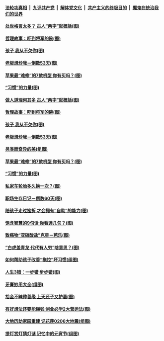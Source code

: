 

####  [法轮功真相](../../../../basic/blob/master/README.md?t=03081001) &nbsp;|&nbsp; [九评共产党](../../../../9ping.md/blob/master/README.md?t=03081001) &nbsp;|&nbsp; [解体党文化](../../../../jtdwh.md/blob/master/README.md?t=03081001)  &nbsp;|&nbsp; [共产主义的终极目的](../../../../gczydzjmd.md/blob/master/README.md?t=03081001) &nbsp;|&nbsp; [魔鬼在统治我们的世界](../../../../mgztzwmdsj.md/blob/master/README.md?t=03081001) 

#### [处世格言太多？ 古人“两字”就概括(图)](../pages/p8/964804.md?t=03081001) 

#### [哲理故事：吓到将军的碗(图)](../pages/p8/964288.md?t=03081001) 

#### [孩子 我从不欠你(图)](../pages/p8/963758.md?t=03081001) 

#### [老板想炒我－倒数53天(图)](../pages/p8/964701.md?t=03081001) 

#### [苹果最“难修”的7款机型 你有买吗？(图)](../pages/p8/964693.md?t=03081001) 

#### [“习惯”的力量(图)](../pages/p8/964525.md?t=03081001) 

#### [做人道理何其多 古人“两字”就概括(图)](../pages/p8/964804.md?t=03081001) 

#### [哲理故事：吓到将军的碗(图)](../pages/p8/964288.md?t=03081001) 

#### [孩子 我从不欠你(图)](../pages/p8/963758.md?t=03081001) 

#### [老板想炒我－倒数53天(图)](../pages/p8/964701.md?t=03081001) 

#### [另类而奇异的美(组图)](../pages/p8/964715.md?t=03081001) 

#### [苹果最“难修”的7款机型 你有买吗？(图)](../pages/p8/964693.md?t=03081001) 

#### [“习惯”的力量(图)](../pages/p8/964525.md?t=03081001) 

#### [私家车轮胎多久换一次？(图)](../pages/p8/964675.md?t=03081001) 

#### [职场生存日记－倒数60天(图)](../pages/p8/964652.md?t=03081001) 

#### [陪孩子走过挫折 才会拥有“自助”的能力(图)](../pages/p8/964602.md?t=03081001) 

#### [饱含智慧的9句话 你看透几句？(图)](../pages/p8/964297.md?t=03081001) 

#### [致癌物“亚硝酸盐”克星－芭乐(图)](../pages/p8/964132.md?t=03081001) 

#### [“白虎盖青龙 代代有人穷”啥意思？(图)](../pages/p8/964481.md?t=03081001) 

#### [如何帮助孩子改善“拖拉”坏习惯(组图)](../pages/p8/964474.md?t=03081001) 

#### [人生3错：一步错 步步错(图)](../pages/p8/964467.md?t=03081001) 

#### [牙膏妙用大全(组图)](../pages/p8/961372.md?t=03081001) 

#### [拾金不昧种善缘 上天还子又护妻(图)](../pages/p8/963537.md?t=03081001) 

#### [有好想法还要能赚钱 创业必学2大营运法(图)](../pages/p8/964359.md?t=03081001) 

#### [大地历劫家园重建 记花莲0206大地震(组图)](../pages/p8/960804.md?t=03081001) 

#### [提灯赏灯猜灯谜 记忆中的元宵节(组图)](../pages/p8/962375.md?t=03081001) 

